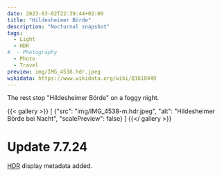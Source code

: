 ```yaml
---
date: 2023-03-02T22:39:44+02:00
title: "Hildesheimer Börde"
description: "Nocturnal snapshot"
tags:
  - Light
  - HDR
#  - Photography
  - Photo
  - Travel
preview: img/IMG_4538.hdr.jpeg
wikidata: https://www.wikidata.org/wiki/Q1618449
---
```


The rest stop "Hildesheimer Börde" on a foggy night.
<!--more-->

{{< gallery >}}
[
  {"src": "img/IMG_4538-m.hdr.jpeg", "alt": "Hildesheimer Börde bei Nacht", "scalePreview": false}
]
{{</ gallery >}}

# Update 7.7.24

[HDR](https://en.wikipedia.org/wiki/High_dynamic_range) display metadata added.
